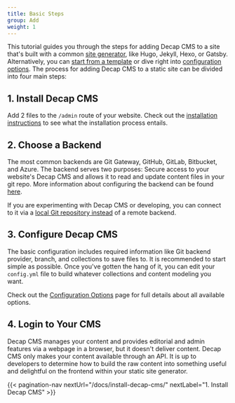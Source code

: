 ```yaml
---
title: Basic Steps
group: Add
weight: 1
---
```


This tutorial guides you through the steps for adding Decap CMS to a site that's built with a common [site generator](https://www.staticgen.com/), like Hugo, Jekyll, Hexo, or Gatsby.
Alternatively, you can [start from a template](/docs/start-with-a-template) or dive right into [configuration options](/docs/configuration-options). The process for adding Decap CMS to a static site can be divided into four main steps:

## 1. Install Decap CMS

Add 2 files to the `/admin` route of your website.
Check out the [installation instructions](/docs/install-decap-cms/) to see what the installation process entails.

## 2. Choose a Backend

The most common backends are Git Gateway, GitHub, GitLab, Bitbucket, and Azure. The backend serves two purposes: Secure access to your website's Decap CMS and allows it to read and update content files in your git repo. More information about configuring the backend can be found [here](/docs/backends-overview/).

If you are experimenting with Decap CMS or developing, you can connect to it via a [local Git repository instead](/docs/working-with-a-local-git-repository/) of a remote backend.

## 3. Configure Decap CMS

The basic configuration includes required information like Git backend provider, branch, and collections to save files to.
It is recommended to start simple as possible. Once you've gotten the hang of it, you can edit your `config.yml` file to
build whatever collections and content modeling you want.

Check out the [Configuration Options](/docs/configuration-options/) page for full details about all available options.

## 4. Login to Your CMS

Decap CMS manages your content and provides editorial and admin features via a webpage in a browser, but it doesn't deliver content. Decap CMS only makes your content available through an API. It is up to developers to determine how to build the raw content into something useful and delightful on the frontend within your static site generator.

{{< pagination-nav nextUrl="/docs/install-decap-cms/" nextLabel="1. Install Decap CMS" >}}
